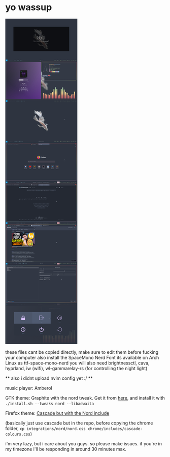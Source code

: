 # yo wassup
<img src="https://github.com/TheBeeBoi/dotfiles/blob/main/pics.png?raw=true" />

these files cant be copied directly, make sure to edit them before fucking your computer
also install the SpaceMono Nerd Font
its available on Arch Linux as ttf-space-mono-nerd
you will also need brightnessctl, cava, hyprland, iw (wifi), wl-gammarelay-rs (for controlling the night light)

** also i didnt upload nvim config yet :/ **

music player: Amberol

GTK theme: Graphite with the nord tweak. Get it from [here](https://github.com/vinceliuice/Graphite-gtk-theme), and install it with `./install.sh --tweaks nord --libadwaita`

Firefox theme: [Cascade but with the Nord include](https://github.com/cascadefox/cascade)
 
(basically just use cascade but in the repo, before copying the chrome folder, `cp integrations/nord/nord.css chrome/includes/cascade-colours.css`)

i'm very lazy, but i care about you guys. so please make issues. if you're in my timezone i'll be responding in around 30 minutes max.
